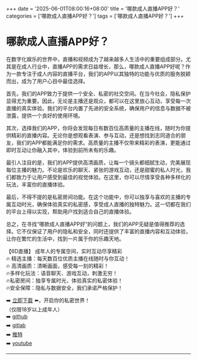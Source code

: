 +++
date = '2025-06-01T08:00:16+08:00'
title = '哪款成人直播APP好？'
categories = ['哪款成人直播APP好？']
tags = ['哪款成人直播APP好？']
+++

# 哪款成人直播APP好？

在数字化娱乐的世界中，直播和视频成为了越来越多人生活中的重要组成部分。尤其是在成人行业中，直播APP的需求日益增长，那么，哪款成人直播APP好呢？作为一款专注于成人内容的直播平台，我们的APP以其独特的功能与优质的服务脱颖而出，成为了用户心目中最佳选择。

首先，我们的APP致力于提供一个安全、私密的社交空间。在当今社会，隐私保护显得尤为重要。因此，无论是主播还是观众，都可以在这里放心互动，享受每一次直播的真实体验。我们的平台内置了先进的安全系统，确保用户的信息与数据不被泄露，提供一个良好的使用环境。

其次，选择我们的APP，你将会发现每日有数百位高质量的主播在线，随时为你提供精彩的直播内容。无论你是想观看表演、参与互动，还是想找到志同道合的朋友，我们的APP都能满足你的需求。高质量的主播不仅带来精彩的表演，更能通过即时互动让你融入其中，体验到前所未有的乐趣。

最引人注目的是，我们的APP提供高清画质，让每一个镜头都细腻生动，完美展现每位主播的魅力。不论是欢乐的聊天、紧张的游戏互动，还是甜蜜的私人时光，我们都致力于让用户感受到最佳的视觉体验。在这里，你可以尽情享受各种多样化的玩法，丰富你的直播体验。

最后，不得不提的是私密房间功能。在这个功能中，你可以独享与喜欢的主播的专属互动时光，确保体验真实的私密感，享受成人直播的独特魅力。这一切都在我们的平台上得以实现，帮助用户找到适合自己的直播体验。

总之，在寻找“哪款成人直播APP好”的问题上，我们的APP无疑是值得推荐的选择。它不仅保证了用户的隐私和安全，同时还提供了丰富的直播内容和互动体验，让你在繁忙的生活中，找到一片属于你的乐趣天地。

【6D直播】
成年人的专属空间，实时互动尽享精彩  
🔥 精选主播：每天数百位优质主播在线随时与你互动！  
🔥 高清画质：清晰画面，感受每一刻的精彩！  
🔥多样化玩法：语音聊天、游戏互动，刺激无穷！  
🔥私密房间：独享专属时光，体验真实的私密体验！  
🔥安全保障：隐私与数据安全，我们承诺严格保护！  

➡️ [立即下载](https://down123.s3.ap-east-1.amazonaws.com/down/down.html?channelCode=blog) ⬅️，开启你的私密世界！  
（仅限18岁以上成年人）  
➡️ [github](https://aldult-live.github.io/)  
➡️ [gitlab](https://seo-09598d.gitlab.io/)  
➡️ [推特](https://x.com/wegame33)  
➡️ [youtube](https://www.youtube.com/@6Dlive)  

---
